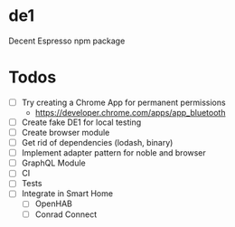 # de1

Decent Espresso npm package

# Todos

- [ ] Try creating a Chrome App for permanent permissions
  - https://developer.chrome.com/apps/app_bluetooth
- [ ] Create fake DE1 for local testing
- [ ] Create browser module
- [ ] Get rid of dependencies (lodash, binary)
- [ ] Implement adapter pattern for noble and browser
- [ ] GraphQL Module
- [ ] CI
- [ ] Tests
- [ ] Integrate in Smart Home
  - [ ] OpenHAB
  - [ ] Conrad Connect
